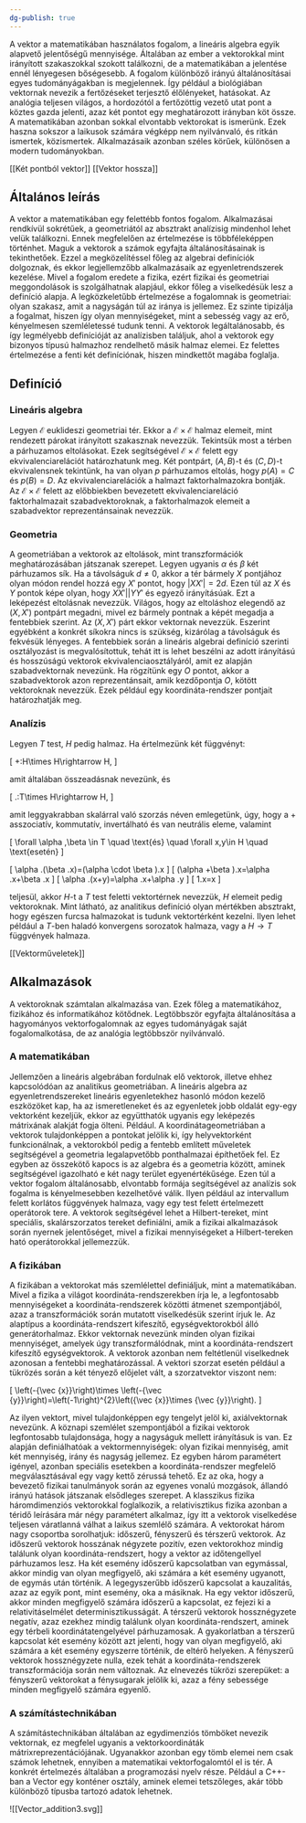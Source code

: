 ```yaml
---
dg-publish: true
---
```

A vektor a matematikában használatos fogalom, a lineáris algebra egyik alapvető jelentőségű mennyisége. Általában az ember a vektorokkal mint irányított szakaszokkal szokott találkozni, de a matematikában a jelentése ennél lényegesen bőségesebb. A fogalom különböző irányú általánosításai egyes tudományágakban is megjelennek. Így például a biológiában vektornak nevezik a fertőzéseket terjesztő élőlényeket, hatásokat. Az analógia teljesen világos, a hordozótól a fertőzöttig vezető utat pont a köztes gazda jelenti, azaz két pontot egy meghatározott irányban köt össze. A matematikában azonban sokkal elvontabb vektorokat is ismerünk. Ezek haszna sokszor a laikusok számára végképp nem nyilvánvaló, és ritkán ismertek, közismertek. Alkalmazásaik azonban széles körűek, különösen a modern tudományokban.

[[Két pontból vektor]]
[[Vektor hossza]]
## Általános leírás

A vektor a matematikában egy felettébb fontos fogalom. Alkalmazásai rendkívül sokrétűek, a geometriától az absztrakt analízisig mindenhol lehet velük találkozni. Ennek megfelelően az értelmezése is többféleképpen történhet. Maguk a vektorok a számok egyfajta általánosításainak is tekinthetőek. Ezzel a megközelítéssel főleg az algebrai definíciók dolgoznak, és ekkor legjellemzőbb alkalmazásaik az egyenletrendszerek kezelése. Mivel a fogalom eredete a fizika, ezért fizikai és geometriai meggondolások is szolgálhatnak alapjául, ekkor főleg a viselkedésük lesz a definíció alapja. A legközkeletűbb értelmezése a fogalomnak is geometriai: olyan szakasz, amit a nagyságán túl az iránya is jellemez. Ez szinte tipizálja a fogalmat, hiszen így olyan mennyiségeket, mint a sebesség vagy az erő, kényelmesen szemléletessé tudunk tenni. A vektorok legáltalánosabb, és így legmélyebb definícióját az analízisben találjuk, ahol a vektorok egy bizonyos típusú halmazhoz rendelhető másik halmaz elemei. Ez felettes értelmezése a fenti két definíciónak, hiszen mindkettőt magába foglalja.

## Definíció

### Lineáris algebra

Legyen ${\mathcal {E}}$ euklideszi geometriai tér. Ekkor a ${\mathcal {E}}\times {\mathcal {E}}$ halmaz elemeit, mint rendezett párokat irányított szakasznak nevezzük. Tekintsük most a térben a párhuzamos eltolásokat. Ezek segítségével ${\mathcal {E}}\times {\mathcal {E}}$ felett egy ekvivalenciarelációt határozhatunk meg. Két pontpárt, $(A,B)$-t és $(C,D)$-t ekvivalensnek tekintünk, ha van olyan $p$ párhuzamos eltolás, hogy $p(A)=C$ és $p(B)=D$. Az ekvivalenciarelációk a halmazt faktorhalmazokra bontják. Az ${\mathcal {E}}\times {\mathcal {E}}$ felett az előbbiekben bevezetett ekvivalenciareláció faktorhalmazait szabadvektoroknak, a faktorhalmazok elemeit a szabadvektor reprezentánsainak nevezzük.

### Geometria

A geometriában a vektorok az eltolások, mint transzformációk meghatározásában játszanak szerepet. Legyen ugyanis $\alpha$ és $\beta$ két párhuzamos sík. Ha a távolságuk $d\neq 0$, akkor a tér bármely $X$ pontjához olyan módon rendel hozzá egy $X'$ pontot, hogy $|XX'|=2d$. Ezen túl az $X$ és $Y$ pontok képe olyan, hogy $XX' || YY'$ és egyező irányításúak. Ezt a leképezést eltolásnak nevezzük. Világos, hogy az eltoláshoz elegendő az $(X,X')$ pontpárt megadni, mivel ez bármely pontnak a képét megadja a fentebbiek szerint. Az $(X,X')$ párt ekkor vektornak nevezzük. Eszerint egyébként a konkrét síkokra nincs is szükség, kizárólag a távolságuk és fekvésük lényeges. A fentebbiek során a lineáris algebrai definíció szerinti osztályozást is megvalósítottuk, tehát itt is lehet beszélni az adott irányítású és hosszúságú vektorok ekvivalenciaosztályáról, amit ez alapján szabadvektornak nevezünk. Ha rögzítünk egy $O$ pontot, akkor a szabadvektorok azon reprezentánsait, amik kezdőpontja $O$, kötött vektoroknak nevezzük. Ezek például egy koordináta-rendszer pontjait határozhatják meg.

### Analízis

Legyen $T$ test, $H$ pedig halmaz. Ha értelmezünk két függvényt:

\[
+:H\times H\rightarrow H,
\]

amit általában összeadásnak nevezünk, és 

\[
.:T\times H\rightarrow H,
\]

amit leggyakrabban skalárral való szorzás néven emlegetünk, úgy, hogy a $+$ asszociatív, kommutatív, invertálható és van neutrális eleme, valamint

\[
\forall \alpha ,\beta \in T \quad \text{és} \quad \forall x,y\in H \quad \text{esetén}
\]

\[
\alpha .(\beta .x)=(\alpha \cdot \beta ).x
\]
\[
(\alpha +\beta ).x=\alpha .x+\beta .x
\]
\[
\alpha .(x+y)=\alpha .x+\alpha .y
\]
\[
1.x=x
\]

teljesül, akkor $H$-t a $T$ test feletti vektortérnek nevezzük, $H$ elemeit pedig vektoroknak. Mint látható, az analitikus definíció olyan mértékben absztrakt, hogy egészen furcsa halmazokat is tudunk vektortérként kezelni. Ilyen lehet például a $T$-ben haladó konvergens sorozatok halmaza, vagy a $H\rightarrow T$ függvények halmaza.

[[Vektorműveletek]]

## Alkalmazások

A vektoroknak számtalan alkalmazása van. Ezek főleg a matematikához, fizikához és informatikához kötődnek. Legtöbbször egyfajta általánosítása a hagyományos vektorfogalomnak az egyes tudományágak saját fogalomalkotása, de az analógia legtöbbször nyilvánvaló.

### A matematikában

Jellemzően a lineáris algebrában fordulnak elő vektorok, illetve ehhez kapcsolódóan az analitikus geometriában. A lineáris algebra az egyenletrendszereket lineáris egyenletekhez hasonló módon kezelő eszközöket kap, ha az ismeretleneket és az egyenletek jobb oldalát egy-egy vektorként kezeljük, ekkor az együtthatók ugyanis egy leképezés mátrixának alakját fogja ölteni. Például. A koordinátageometriában a vektorok tulajdonképpen a pontokat jelölik ki, így helyvektorként funkcionálnak, a vektorokból pedig a fentebb említett műveletek segítségével a geometria legalapvetőbb ponthalmazai építhetőek fel. Ez egyben az összekötő kapocs is az algebra és a geometria között, aminek segítségével igazolható e két nagy terület egyenértékűsége. Ezen túl a vektor fogalom általánosabb, elvontabb formája segítségével az analízis sok fogalma is kényelmesebben kezelhetővé válik. Ilyen például az intervallum felett korlátos függvények halmaza, vagy egy test felett értelmezett operátorok tere. A vektorok segítségével lehet a Hilbert-tereket, mint speciális, skalárszorzatos tereket definiálni, amik a fizikai alkalmazások során nyernek jelentőséget, mivel a fizikai mennyiségeket a Hilbert-tereken ható operátorokkal jellemezzük.

### A fizikában

A fizikában a vektorokat más szemlélettel definiáljuk, mint a matematikában. Mivel a fizika a világot koordináta-rendszerekben írja le, a legfontosabb mennyiségeket a koordináta-rendszerek közötti átmenet szempontjából, azaz a transzformációk során mutatott viselkedésük szerint írjuk le. Az alaptípus a koordináta-rendszert kifeszítő, egységvektorokból álló generátorhalmaz. Ekkor vektornak nevezünk minden olyan fizikai mennyiséget, amelyek úgy transzformálódnak, mint a koordináta-rendszert kifeszítő egységvektorok. A vektorok azonban nem feltétlenül viselkednek azonosan a fentebbi meghatározással. A vektori szorzat esetén például a tükrözés során a két tényező előjelet vált, a szorzatvektor viszont nem:

\[
\left(-{\vec {x}}\right)\times \left(-{\vec {y}}\right)=\left(-1\right)^{2}\left({\vec {x}}\times {\vec {y}}\right).
\]

Az ilyen vektort, mivel tulajdonképpen egy tengelyt jelöl ki, axiálvektornak nevezünk. A köznapi szemlélet szempontjából a fizikai vektorok legfontosabb tulajdonsága, hogy a nagyságuk mellett irányításuk is van. Ez alapján definiálhatóak a vektormennyiségek: olyan fizikai mennyiség, amit két mennyiség, irány és nagyság jellemez. Ez egyben három paramétert igényel, azonban speciális esetekben a koordináta-rendszer megfelelő megválasztásával egy vagy kettő zérussá tehető. Ez az oka, hogy a bevezető fizikai tanulmányok során az egyenes vonalú mozgások, állandó irányú hatások játszanak elsődleges szerepet. A klasszikus fizika háromdimenziós vektorokkal foglalkozik, a relativisztikus fizika azonban a téridő leírására már négy paramétert alkalmaz, így itt a vektorok viselkedése teljesen váratlanná válhat a laikus szemlélő számára. A vektorokat három nagy csoportba sorolhatjuk: időszerű, fényszerű és térszerű vektorok. Az időszerű vektorok hosszának négyzete pozitív, ezen vektorokhoz mindig találunk olyan koordináta-rendszert, hogy a vektor az időtengellyel párhuzamos lesz. Ha két esemény időszerű kapcsolatban van egymással, akkor mindig van olyan megfigyelő, aki számára a két esemény ugyanott, de egymás után történik. A legegyszerűbb időszerű kapcsolat a kauzalitás, azaz az egyik pont, mint esemény, oka a másiknak. Ha egy vektor időszerű, akkor minden megfigyelő számára időszerű a kapcsolat, ez fejezi ki a relativitáselmélet determinisztikusságát. A térszerű vektorok hossznégyzete negatív, azaz ezekhez mindig találunk olyan koordináta-rendszert, aminek egy térbeli koordinátatengelyével párhuzamosak. A gyakorlatban a térszerű kapcsolat két esemény között azt jelenti, hogy van olyan megfigyelő, aki számára a két esemény egyszerre történik, de eltérő helyeken. A fényszerű vektorok hossznégyzete nulla, ezek tehát a koordináta-rendszerek transzformációja során nem változnak. Az elnevezés tükrözi szerepüket: a fényszerű vektorokat a fénysugarak jelölik ki, azaz a fény sebessége minden megfigyelő számára egyenlő.

### A számítástechnikában

A számítástechnikában általában az egydimenziós tömböket nevezik vektornak, ez megfelel ugyanis a vektorkoordináták mátrixreprezentációjának. Ugyanakkor azonban egy tömb elemei nem csak számok lehetnek, ennyiben a matematikai vektorfogalomtól el is tér. A konkrét értelmezés általában a programozási nyelv része. Például a C++-ban a Vector egy konténer osztály, aminek elemei tetszőleges, akár több különböző típusba tartozó adatok lehetnek.


![[Vector_addition3.svg]]
